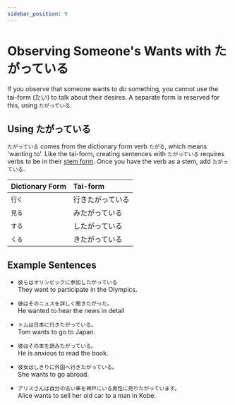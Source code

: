 ```yaml
---
sidebar_position: 9
---
```


# Observing Someone's Wants with たがっている

If you observe that someone wants to do something, you cannot use the tai-form (たい) to talk about their desires. A separate form is reserved for this, using `たがっている`.

## Using たがっている

`たがっている` comes from the dictionary form verb `たがる`, which means 'wanting to'. Like the tai-form, creating sentences with `たがっている` requires verbs to be in their [stem form](../verbs/verb-iform). Once you have the verb as a stem, add `たがっている`.

|Dictionary Form|Tai-form|
|:--|:--|
|``行く``|行きたがっている|
|``見る``|みたがっている|
|``する``|したがっている|
|``くる``|きたがっている|

## Example Sentences

- ``彼らはオリンピックに参加したがっている``  
  They want to participate in the Olympics.

- ``彼はそのニュスを詳しく聞きたがった。``  
  He wanted to hear the news in detail

- ``トムは日本に行きたがっている。``  
  Tom wants to go to Japan.

- ``彼はその本を読みたがっている。``  
  He is anxious to read the book.

- ``彼女はしきりに外国へ行きたがっている。``  
  She wants to go abroad.

- ``アリスさんは自分の古い車を神戸にいる男性に売りたがっています。``  
  Alice wants to sell her old car to a man in Kobe.
